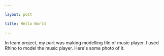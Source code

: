 ```yaml
---

layout: post

title: Hello World

---
```


In team project, my part was making modelling file of music player.
I used Rhino to model the music player.
Here's some photo of it.
